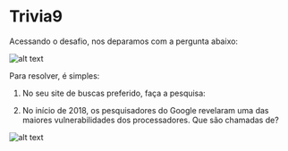 # Trivia9
Acessando o desafio, nos deparamos com a pergunta abaixo:

![alt text](https://raw.githubusercontent.com/allvesz/ctf_writeups/master/img/trivia9.png)

Para resolver, é simples:

1. No seu site de buscas preferido, faça a pesquisa: 

2. No início de 2018, os pesquisadores do Google revelaram uma das maiores vulnerabilidades dos processadores. Que são chamadas de? 

![alt text](https://raw.githubusercontent.com/allvesz/ctf_writeups/master/img/trivia9-1.png)
